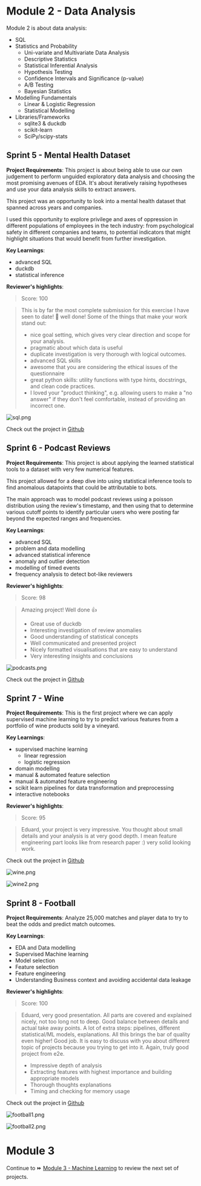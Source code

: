 # Module 2 - Data Analysis

Module 2 is about data analysis:

- SQL
- Statistics and Probability
    - Uni-variate and Multivariate Data Analysis
    - Descriptive Statistics
    - Statistical Inferential Analysis
    - Hypothesis Testing
    - Confidence Intervals and Significance (p-value)
    - A/B Testing
    - Bayesian Statistics
- Modelling Fundamentals
    - Linear & Logistic Regression
    - Statistical Modelling
- Libraries/Frameworks
    - sqlite3 & duckdb
    - scikit-learn
    - SciPy/scipy-stats

## Sprint 5 - Mental Health Dataset

**Project Requirements**: This project is about being able to use our own judgement to perform unguided exploratory data analysis and choosing the most promising avenues of EDA. It's about iteratively raising hypotheses and use your data analysis skills to extract answers.

This project was an opportunity to look into a mental health dataset that spanned across years and companies.

I used this opportunity to explore privilege and axes of oppression in different populations of employees in the tech industry: from psychological safety in different companies and teams, to potential indicators that might highlight situations that would benefit from further investigation.


**Key Learnings**:
- advanced SQL
- duckdb
- statistical inference

**Reviewer's highlights**:

> Score: 100

> This is by far the most complete submission for this exercise I have seen to date! 👏 well done!
> Some of the things that make your work stand out:
> - nice goal setting, which gives very clear direction and scope for your analysis.
> - pragmatic about which data is useful
> - duplicate investigation is very thorough with logical outcomes.
> - advanced SQL skills
> - awesome that you are considering the ethical issues of the questionnaire
> - great python skills: utility functions with type hints, docstrings, and clean code practices.
> - I loved your "product thinking", e.g. allowing users to make a "no answer" if they don't feel comfortable, instead of providing an incorrect one.

![sql.png](img/sql.png)

Check out the project in [Github](https://github.com/TuringCollegeSubmissions/ealmas-DA.1)


## Sprint 6 - Podcast Reviews

**Project Requirements**: This project is about applying the learned statistical tools to a dataset with very few numerical features.

This project allowed for a deep dive into using statistical inference tools to find anomalous datapoints that could be attributable to bots.

The main approach was to model podcast reviews using a poisson distribution using the review's timestamp, and then using that to determine various cutoff points to identify particular users who were posting far beyond the expected ranges and frequencies.

**Key Learnings**:
- advanced SQL
- problem and data modelling
- advanced statistical inference
- anomaly and outlier detection
- modelling of timed events
- frequency analysis to detect bot-like reviewers

**Reviewer's highlights**:

> Score: 98

> Amazing project! Well done 👍 
> * Great use of duckdb
> * Interesting investigation of review anomalies
> * Good understanding of statistical concepts
> * Well communicated and presented project
> * Nicely formatted visualisations that are easy to understand
> * Very interesting insights and conclusions


![podcasts.png](img/podcasts.png)

Check out the project in [Github](https://github.com/TuringCollegeSubmissions/ealmas-DA.2)

## Sprint 7 - Wine

**Project Requirements**: This is the first project where we can apply supervised machine learning to try to predict various features from a portfolio of wine products sold by a vineyard.

**Key Learnings**:
- supervised machine learning
	- linear regression
	- logistic regression
- domain modelling
- manual & automated feature selection
- manual & automated feature engineering
- scikit learn pipelines for data transformation and preprocessing
- interactive notebooks

**Reviewer's highlights**:
> Score: 95

> Eduard, your project is very impressive. You thought about small details and your analysis is at very good depth. I mean feature engineering part looks like from research paper :) very solid looking work.

Check out the project in [Github](https://github.com/TuringCollegeSubmissions/ealmas-DA.3)


![wine.png](img/wine.png)

![wine2.png](img/wine2.png)


## Sprint 8 - Football

**Project Requirements**: Analyze 25,000 matches and player data to try to beat the odds and predict match outcomes.

**Key Learnings**:
- EDA and Data modelling
- Supervised Machine learning
- Model selection
- Feature selection
- Feature engineering
- Understanding Business context and avoiding accidental data leakage


**Reviewer's highlights**:
> Score: 100

> Eduard, very good presentation. All parts are covered and explained nicely, not too long not to deep. Good balance between details and actual take away points. A lot of extra steps: pipelines, different statistical/ML models, explanations. All this brings the bar of quality even higher! Good job. It is easy to discuss with you about different topic of projects because you trying to get into it. Again, truly good project from e2e. 
> * Impressive depth of analysis 
> * Extracting features with highest importance and building appropriate models
> * Thorough thoughts explanations
> * Timing and checking for memory usage

Check out the project in [Github](https://github.com/TuringCollegeSubmissions/ealmas-DA.4)



![football1.png](img/football1.png)

![football2.png](img/football2.png)



# Module 3

Continue to ⏩ [Module 3 - Machine Learning](module3.md) to review the next set of projects.

